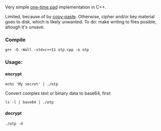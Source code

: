 Very simple [one-time pad](https://en.wikipedia.org/wiki/One-time_pad) implementation in C++.

Limited, because of by [copy-paste](https://stackoverflow.com/questions/22886167/read-a-string-of-length-greater-than-4096-bytes-from-stdin-in-c).
Otherwise, cipher and/or key material goes to disk, which is likely unwanted. To do: make writing to files posible, altough it's unsave.

### Compile

````
g++ -O -Wall -std=c++11 otp.cpp -o otp
````

### Usage:

#### encrypt

````
echo 'My secret' | ./otp
````

Convert complex text or binary data to base64, first:

````
ls -l | base64 | ./otp
````

#### decrypt

````
./otp -d
````
